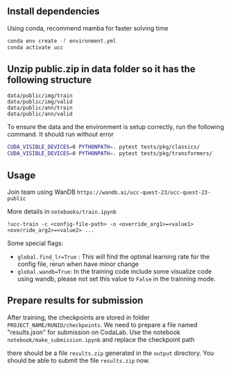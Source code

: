## Install dependencies

Using conda, recommend mamba for faster solving time

```bash
conda env create -f environment.yml
conda activate ucc
```

## Unzip public.zip in data folder so it has the following structure

```
data/public/img/train
data/public/img/valid
data/public/ann/train
data/public/ann/valid
```

To ensure the data and the environment is setup correctly, run the following command. It should run without error

```bash
CUDA_VISIBLE_DEVICES=0 PYTHONPATH=. pytest tests/pkg/classics/
CUDA_VISIBLE_DEVICES=0 PYTHONPATH=. pytest tests/pkg/transformers/
```

## Usage

Join team using WanDB `https://wandb.ai/ucc-quest-23/ucc-quest-23-public`

More details in `notebooks/train.ipynb`

```
!ucc-train -c <config-file-path> -o <override_arg1>=<value1> <override_arg2>=<value2> ...
```

Some special flags:

-   `global.find_lr=True` : This will find the optimal learning rate for the config file, rerun when have minor change
-   `global.wandb=True`: In the training code include some visualize code using wandb, please not set this value to `False` in the trainning mode.

## Prepare results for submission

After training, the checkpoints are stored in folder `PROJECT_NAME/RUNID/checkpoints`. We need to prepare a file named "results.json" for submission on CodaLab. Use the notebook `notebook/make_submission.ipynb` and replace the checkpoint path

there should be a file `results.zip` generated in the `output` directory. You should be able to submit the file `results.zip` now.
